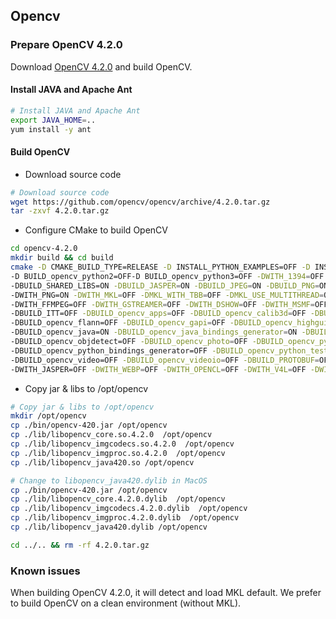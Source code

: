 ## Opencv 

### Prepare OpenCV 4.2.0
Download [OpenCV 4.2.0](https://github.com/opencv/opencv/archive/4.2.0.tar.gz) and build OpenCV.

#### Install JAVA and Apache Ant
```bash
# Install JAVA and Apache Ant
export JAVA_HOME=..
yum install -y ant
```
#### Build OpenCV
- Download source code
```bash
# Download source code
wget https://github.com/opencv/opencv/archive/4.2.0.tar.gz
tar -zxvf 4.2.0.tar.gz 
```
- Configure CMake to build OpenCV     
```bash
cd opencv-4.2.0    
mkdir build && cd build    
cmake -D CMAKE_BUILD_TYPE=RELEASE -D INSTALL_PYTHON_EXAMPLES=OFF -D INSTALL_C_EXAMPLES=OFF -D BUILD_DOCS=OFF && \
-D BUILD_opencv_python2=OFF-D BUILD_opencv_python3=OFF -DWITH_1394=OFF -DBUILD_TESTS=OFF -DBUILD_EXAMPLES=OFF && \
-DBUILD_SHARED_LIBS=ON -DBUILD_JASPER=ON -DBUILD_JPEG=ON -DBUILD_PNG=ON -DBUILD_OPENCL=OFF -DOPENCV_DNN_OPENCL=OFF && \ 
-DWITH_PNG=ON -DWITH_MKL=OFF -DMKL_WITH_TBB=OFF -DMKL_USE_MULTITHREAD=OFF -DMKL_WITH_OPENMP=OFF -DWITH_ITT=OFF && \
-DWITH_FFMPEG=OFF -DWITH_GSTREAMER=OFF -DWITH_DSHOW=OFF -DWITH_MSMF=OFF -DBUILD_PERF_TESTS=OFF -DBUILD_IPP_IW=OFF && \ 
-DBUILD_ITT=OFF -DBUILD_opencv_apps=OFF -DBUILD_opencv_calib3d=OFF -DBUILD_opencv_dnn=OFF -DBUILD_opencv_features2d=OFF && \
-DBUILD_opencv_flann=OFF -DBUILD_opencv_gapi=OFF -DBUILD_opencv_highgui=OFF -DBUILD_opencv_imgcodecs=ON -DBUILD_opencv_imgproc=ON && \
-DBUILD_opencv_java=ON -DBUILD_opencv_java_bindings_generator=ON -DBUILD_opencv_js=OFF -DBUILD_opencv_ml=OFF && \
-DBUILD_opencv_objdetect=OFF -DBUILD_opencv_photo=OFF -DBUILD_opencv_python2=OFF -DBUILD_opencv_python3=OFF && \
-DBUILD_opencv_python_bindings_generator=OFF -DBUILD_opencv_python_tests=OFF -DBUILD_opencv_stitching=OFF && \
-DBUILD_opencv_video=OFF -DBUILD_opencv_videoio=OFF -DBUILD_PROTOBUF=OFF -DWITH_IPP=OFF -DWITH_GTK=OFF -DWITH_OPENEXR=OFF && \
-DWITH_JASPER=OFF -DWITH_WEBP=OFF -DWITH_OPENCL=OFF -DWITH_V4L=OFF -DWITH_VTK=OFF -DWITH_TIFF=OFF ..
```
- Copy jar & libs to /opt/opencv    
```bash
# Copy jar & libs to /opt/opencv
mkdir /opt/opencv
cp ./bin/opencv-420.jar /opt/opencv
cp ./lib/libopencv_core.so.4.2.0  /opt/opencv 
cp ./lib/libopencv_imgcodecs.so.4.2.0  /opt/opencv
cp ./lib/libopencv_imgproc.so.4.2.0  /opt/opencv 
cp ./lib/libopencv_java420.so /opt/opencv

# Change to libopencv_java420.dylib in MacOS
cp ./bin/opencv-420.jar /opt/opencv
cp ./lib/libopencv_core.4.2.0.dylib  /opt/opencv
cp ./lib/libopencv_imgcodecs.4.2.0.dylib  /opt/opencv
cp ./lib/libopencv_imgproc.4.2.0.dylib  /opt/opencv
cp ./lib/libopencv_java420.dylib /opt/opencv

cd ../.. && rm -rf 4.2.0.tar.gz
```
### Known issues
When building OpenCV 4.2.0, it will detect and load MKL default. We prefer to build OpenCV on a clean environment (without MKL).
